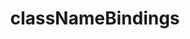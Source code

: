 ---
title: classNameBindings
template: topic.jade
tag: [ classNames, class ]
description: array of View's property names used to calculate View's DOM element's class attribute
value: "[ 'isAvailable', 'color' ]"
---